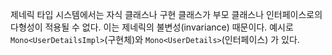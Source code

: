 제네릭 타입 시스템에서는 자식 클래스나 구현 클래스가 부모 클래스나 인터페이스로의 다형성이 적용될 수 없다. 이는 제네릭의 불변성(invariance) 때문이다. 예시로 `Mono<UserDetailsImpl>`(구현체)와 `Mono<UserDetails>`(인터페이스) 가 있다.